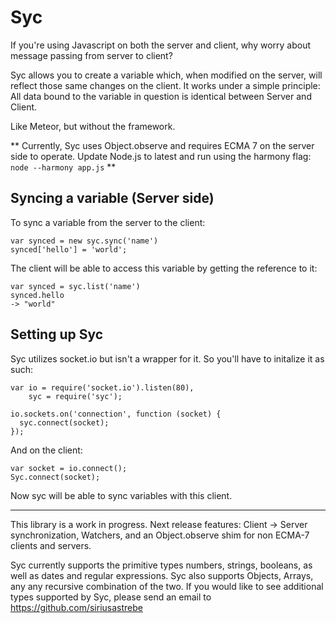 Syc
===

If you're using Javascript on both the server and client, why worry about message passing from server to client?

Syc allows you to create a variable which, when modified on the server, will reflect those same changes on the client. It works under a simple principle: All data bound to the variable in question is identical between Server and Client.

Like Meteor, but without the framework.

** Currently, Syc uses Object.observe and requires ECMA 7 on the server side to operate. Update Node.js to latest and run using the harmony flag: `node --harmony app.js` **


## Syncing a variable (Server side)

To sync a variable from the server to the client:

    var synced = new syc.sync('name')
    synced['hello'] = 'world';
    
The client will be able to access this variable by getting the reference to it:

    var synced = syc.list('name')
    synced.hello
    -> "world"

## Setting up Syc

Syc utilizes socket.io but isn't a wrapper for it. So you'll have to initalize it as such:

    var io = require('socket.io').listen(80),
        syc = require('syc');

    io.sockets.on('connection', function (socket) {
      syc.connect(socket);
    });

And on the client:

    var socket = io.connect();
    Syc.connect(socket);

Now syc will be able to sync variables with this client.


- - - 
This library is a work in progress. Next release features: Client -> Server synchronization, Watchers, and an Object.observe shim for non ECMA-7 clients and servers. 

Syc currently supports the primitive types numbers, strings, booleans, as well as dates and regular expressions. Syc also supports Objects, Arrays, any any recursive combination of the two. If you would like to see additional types supported by Syc, please send an email to https://github.com/siriusastrebe

